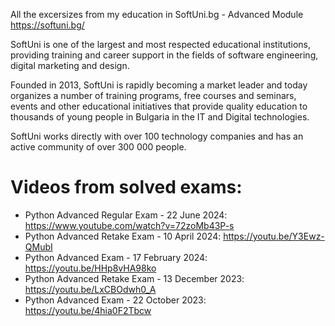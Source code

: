 All the excersizes from my education in SoftUni.bg - Advanced Module https://softuni.bg/

SoftUni is one of the largest and most respected educational institutions, providing training and career support in the fields of software engineering, digital marketing and design.

Founded in 2013, SoftUni is rapidly becoming a market leader and today organizes a number of training programs, free courses and seminars, events and other educational initiatives that provide quality education to thousands of young people in Bulgaria in the IT and Digital technologies.

SoftUni works directly with over 100 technology companies and has an active community of over 300 000 people.

# Videos from solved exams:
- Python Advanced Regular Exam - 22 June 2024: https://www.youtube.com/watch?v=72zoMb43P-s
- Python Advanced Retake Exam - 10 April 2024: https://youtu.be/Y3Ewz-QMubI
- Python Advanced Exam - 17 February 2024: https://youtu.be/HHp8vHA98ko
- Python Advanced Retake Exam - 13 December 2023: https://youtu.be/LxCBOdwh0_A
- Python Advanced Exam - 22 October 2023: https://youtu.be/4hia0F2Tbcw